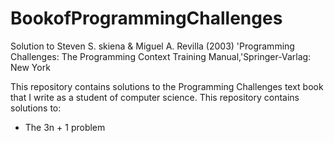 # BookofProgrammingChallenges
Solution to Steven S. skiena &amp; Miguel A. Revilla (2003) 'Programming Challenges: The Programming Context Training Manual,'Springer-Varlag: New York

This repository contains solutions to the Programming Challenges text book that I write as a student of computer science. This repository contains solutions to:

- The 3n + 1 problem
